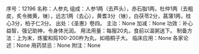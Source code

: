 序号：12196
名称：人参丸
组成：人参1两（去芦头），赤石脂1两，杜仲1两（去粗皮，炙令微黄，锉），远志1两（去心），黄耆3分（锉），白茯苓2分，菖蒲1两，桂心3分，柏子仁3分。
出处：《圣惠》卷四。
主治：None
加减：None
功效：补心益智，强记助神，令身体光润。
用法用量：每服20丸，食前以温粥送下。
制备方法：上为末，炼蜜和捣100-200杵为丸，如梧桐子大。
临床应用：None
各家论述：None
用药禁忌：None
附注：None
